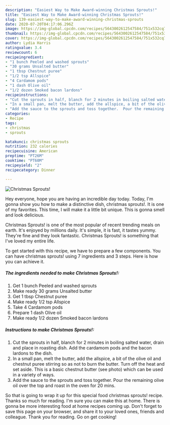 ```yaml
---
description: "Easiest Way to Make Award-winning Christmas Sprouts!"
title: "Easiest Way to Make Award-winning Christmas Sprouts!"
slug: 139-easiest-way-to-make-award-winning-christmas-sprouts
date: 2020-07-20T04:17:06.296Z
image: https://img-global.cpcdn.com/recipes/5643002612547584/751x532cq70/christmas-sprouts-recipe-main-photo.jpg
thumbnail: https://img-global.cpcdn.com/recipes/5643002612547584/751x532cq70/christmas-sprouts-recipe-main-photo.jpg
cover: https://img-global.cpcdn.com/recipes/5643002612547584/751x532cq70/christmas-sprouts-recipe-main-photo.jpg
author: Lydia Harris
ratingvalue: 3.4
reviewcount: 6
recipeingredient:
- "1 bunch Peeled and washed sprouts"
- "30 grams Unsalted butter"
- "1 tbsp Chestnut puree"
- "1/2 tsp Allspice"
- "4 Cardamom pods"
- "1 dash Olive oil"
- "1/2 dozen Smoked bacon lardons"
recipeinstructions:
- "Cut the sprouts in half, blanch for 2 minutes in boiling salted water, drain and place in roasting dish.  Add the cardamom pods and the bacon lardons to the dish."
- "In a small pan, melt the butter, add the allspice, a bit of the olive oil and chestnut puree stirring so as not to burn the butter.  Turn off the heat and set aside.  This is a basic chestnut butter (see photo) which can be used in a variety of ways."
- "Add the sauce to the sprouts and toss together.  Pour the remaining olive oil over the top and roast in the oven for 20 mins."
categories:
- Recipe
tags:
- christmas
- sprouts

katakunci: christmas sprouts 
nutrition: 232 calories
recipecuisine: American
preptime: "PT26M"
cooktime: "PT60M"
recipeyield: "2"
recipecategory: Dinner

---
```



![Christmas Sprouts!](https://img-global.cpcdn.com/recipes/5643002612547584/751x532cq70/christmas-sprouts-recipe-main-photo.jpg)

Hey everyone, hope you are having an incredible day today. Today, I'm gonna show you how to make a distinctive dish, christmas sprouts!. It is one of my favorites. This time, I will make it a little bit unique. This is gonna smell and look delicious.

Christmas Sprouts! is one of the most popular of recent trending meals on earth. It's enjoyed by millions daily. It's simple, it is fast, it tastes yummy. They're fine and they look fantastic. Christmas Sprouts! is something that I've loved my entire life.




To get started with this recipe, we have to prepare a few components. You can have christmas sprouts! using 7 ingredients and 3 steps. Here is how you can achieve it.

<!--inarticleads1-->

##### The ingredients needed to make Christmas Sprouts!:

1. Get 1 bunch Peeled and washed sprouts
1. Make ready 30 grams Unsalted butter
1. Get 1 tbsp Chestnut puree
1. Make ready 1/2 tsp Allspice
1. Take 4 Cardamom pods
1. Prepare 1 dash Olive oil
1. Make ready 1/2 dozen Smoked bacon lardons




<!--inarticleads2-->

##### Instructions to make Christmas Sprouts!:

1. Cut the sprouts in half, blanch for 2 minutes in boiling salted water, drain and place in roasting dish.  Add the cardamom pods and the bacon lardons to the dish.
1. In a small pan, melt the butter, add the allspice, a bit of the olive oil and chestnut puree stirring so as not to burn the butter.  Turn off the heat and set aside.  This is a basic chestnut butter (see photo) which can be used in a variety of ways.
1. Add the sauce to the sprouts and toss together.  Pour the remaining olive oil over the top and roast in the oven for 20 mins.




So that is going to wrap it up for this special food christmas sprouts! recipe. Thanks so much for reading. I'm sure you can make this at home. There is gonna be more interesting food at home recipes coming up. Don't forget to save this page on your browser, and share it to your loved ones, friends and colleague. Thank you for reading. Go on get cooking!
